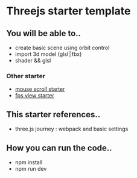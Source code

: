 # Threejs starter template

## You will be able to..
- create basic scene using orbit control
- import 3d model (glsl||fbx)
- shader && glsl

### Other starter
- [mouse scroll starter](https://github.com/mirinteractive/threejs-templete-mousewheel.git)
- [fps view starter](https://github.com/mirinteractive/threejs-templete-keydown.git)

## This starter references..
- three.js journey : webpack and basic settings

## How you can run the code..
- npm install
- npm run dev
